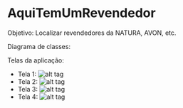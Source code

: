 # AquiTemUmRevendedor

Objetivo: Localizar revendedores da NATURA, AVON, etc.

Diagrama de classes: 

Telas da aplicação:

* Tela 1: 
![alt tag](http://trgomes.esy.es/Imagens/app/1.png)
* Tela 2:
![alt tag](http://trgomes.esy.es/Imagens/app/2.png)
* Tela 3:
![alt tag](http://trgomes.esy.es/Imagens/app/3.png)
* Tela 4:
![alt tag](http://trgomes.esy.es/Imagens/app/4.png)
